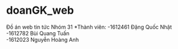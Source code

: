 # doanGK_web
Đồ án web tin tức
Nhóm 31
*Thành viên: 
-1612461	Đặng Quốc Nhật				
-1612782	Bùi Quang Tuấn				
-1612023	Nguyễn Hoàng Anh
